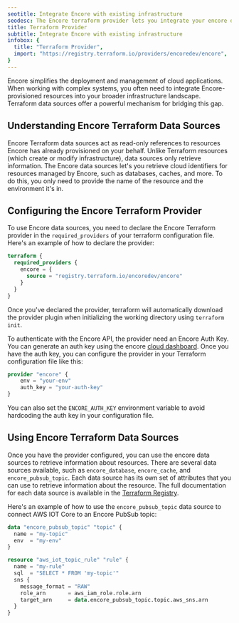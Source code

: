 ```yaml
---
seotitle: Integrate Encore with existing infrastructure
seodesc: The Encore terraform provider lets you integrate your encore deployment with existing infrastructure
title: Terraform Provider
subtitle: Integrate Encore with existing infrastructure
infobox: {
  title: "Terraform Provider",
  import: "https://registry.terraform.io/providers/encoredev/encore",
}
---
```

Encore simplifies the deployment and management of cloud applications. When working with complex systems, you often 
need to integrate Encore-provisioned resources into your broader infrastructure landscape. Terraform data sources 
offer a powerful mechanism for bridging this gap.

## Understanding Encore Terraform Data Sources

Encore Terraform data sources act as read-only references to resources Encore has already provisioned on your behalf. 
Unlike Terraform resources (which create or modify infrastructure), data sources only retrieve information. The Encore
data sources let's you retrieve cloud identifiers for resources managed by Encore, such as databases, caches, and more.
To do this, you only need to provide the name of the resource and the environment it's in.

## Configuring the Encore Terraform Provider

To use Encore data sources, you need to declare the Encore Terraform provider in the `required_providers` of
your terraform configuration file. Here's an example of how to declare the provider:

```terraform
terraform {
  required_providers {
    encore = {
      source = "registry.terraform.io/encoredev/encore"
    }
  }
}
```

Once you've declared the provider, terraform will automatically download the provider plugin when initializing the 
working directory using `terraform init`.

To authenticate with the Encore API, the provider need an Encore Auth Key. You can generate an auth key using the
encore [cloud dashboard](https://encore.dev/docs/develop/auth-keys). Once you have the auth key, you can configure the
provider in your Terraform configuration file like this:

```terraform
provider "encore" {
    env = "your-env"
    auth_key = "your-auth-key"
}
```
You can also set the `ENCORE_AUTH_KEY` environment variable to avoid hardcoding the auth key in your configuration file.

## Using Encore Terraform Data Sources

Once you have the provider configured, you can use the encore data sources to retrieve information about resources. 
There are several data sources available, such as `encore_database`, `encore_cache`, and `encore_pubsub_topic`. Each data
source has its own set of attributes that you can use to retrieve information about the resource. The full documentation
for each data source is available in the [Terraform Registry](https://registry.terraform.io/providers/encoredev/encore).

Here's an example of how to use the `encore_pubsub_topic` data source to connect AWS IOT Core to an Encore PubSub topic:

```terraform
data "encore_pubsub_topic" "topic" {
  name = "my-topic"
  env  = "my-env"
}

resource "aws_iot_topic_rule" "rule" {
  name = "my-rule"
  sql  = "SELECT * FROM 'my-topic'"
  sns {
    message_format = "RAW"
    role_arn       = aws_iam_role.role.arn
    target_arn     = data.encore_pubsub_topic.topic.aws_sns.arn
  }
}
```

